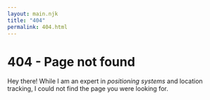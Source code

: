 ```yaml
---
layout: main.njk
title: "404"
permalink: 404.html
---
```

# 404 - Page not found
Hey there! While I am an expert in *positioning systems* and location tracking, I could not find the page you were looking for.